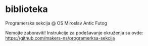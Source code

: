# biblioteka
Programerska sekcija @ OS Miroslav Antic Futog

Nemojte zaboraviti! Instrukcije za podešavanje okruženja su ovde: https://github.com/makers-ns/programerksa-sekcija
